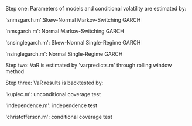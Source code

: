 Step one: Parameters of models and conditional volatility are estimated by:

'snmsgarch.m':Skew-Normal Markov-Switching GARCH

'nmsgarch.m': Normal Markov-Switching GARCH

'snsinglegarch.m': Skew-Normal Single-Regime GARCH

'nsinglegarch.m': Normal Single-Regime GARCH

Step two: VaR is estimated by 'varpredicts.m' through rolling window method

Step three: VaR results is backtested by:

'kupiec.m': unconditional coverage test

'independence.m': independence test

'christofferson.m': conditional coverage test 
